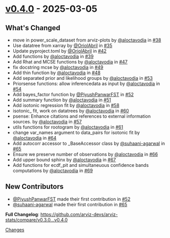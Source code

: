 <a id="v0.4.0"></a>
# [v0.4.0](https://github.com/arviz-devs/arviz-stats/releases/tag/v0.4.0) - 2025-03-05

## What's Changed
* move in power_scale_dataset from arviz-plots by [@aloctavodia](https://github.com/aloctavodia) in [#38](https://github.com/arviz-devs/arviz-stats/pull/38)
* Use datatree from xarray by [@OriolAbril](https://github.com/OriolAbril) in [#35](https://github.com/arviz-devs/arviz-stats/pull/35)
* Update pyproject.toml by [@OriolAbril](https://github.com/OriolAbril) in [#42](https://github.com/arviz-devs/arviz-stats/pull/42)
* Add functions by [@aloctavodia](https://github.com/aloctavodia) in [#39](https://github.com/arviz-devs/arviz-stats/pull/39)
* Add Rhat and MCSE functions by [@aloctavodia](https://github.com/aloctavodia) in [#47](https://github.com/arviz-devs/arviz-stats/pull/47)
* fix docstring mcse by [@aloctavodia](https://github.com/aloctavodia) in [#49](https://github.com/arviz-devs/arviz-stats/pull/49)
* Add thin function by [@aloctavodia](https://github.com/aloctavodia) in [#48](https://github.com/arviz-devs/arviz-stats/pull/48)
* Add separated prior and likelihood groups by [@aloctavodia](https://github.com/aloctavodia) in [#53](https://github.com/arviz-devs/arviz-stats/pull/53)
* Priorsense functions: allow inferencedata as input by [@aloctavodia](https://github.com/aloctavodia) in [#54](https://github.com/arviz-devs/arviz-stats/pull/54)
* Add bayes_factor function by [@PiyushPanwarFST](https://github.com/PiyushPanwarFST) in [#52](https://github.com/arviz-devs/arviz-stats/pull/52)
* Add summary function by [@aloctavodia](https://github.com/aloctavodia) in [#51](https://github.com/arviz-devs/arviz-stats/pull/51)
* Add isotonic regression fit by [@aloctavodia](https://github.com/aloctavodia) in [#58](https://github.com/arviz-devs/arviz-stats/pull/58)
* isotonic_ fit, work on datatrees by [@aloctavodia](https://github.com/aloctavodia) in [#60](https://github.com/arviz-devs/arviz-stats/pull/60)
* psense: Enhance citations and references to external information sources. by [@aloctavodia](https://github.com/aloctavodia) in [#57](https://github.com/arviz-devs/arviz-stats/pull/57)
* utils functions for rootogram by [@aloctavodia](https://github.com/aloctavodia) in [#61](https://github.com/arviz-devs/arviz-stats/pull/61)
* change var_names argument to data_pairs for isotonic fit by [@aloctavodia](https://github.com/aloctavodia) in [#64](https://github.com/arviz-devs/arviz-stats/pull/64)
* Add autocorr accessor to _BaseAccessor class by [@suhaani-agarwal](https://github.com/suhaani-agarwal) in [#65](https://github.com/arviz-devs/arviz-stats/pull/65)
* Ensure we preserve number of observations by [@aloctavodia](https://github.com/aloctavodia) in [#66](https://github.com/arviz-devs/arviz-stats/pull/66)
* Add upper bound sphinx by [@aloctavodia](https://github.com/aloctavodia) in [#67](https://github.com/arviz-devs/arviz-stats/pull/67)
* Add functions for ecdf_pit and simultaneuous confidence bands computations by [@aloctavodia](https://github.com/aloctavodia) in [#69](https://github.com/arviz-devs/arviz-stats/pull/69)

## New Contributors
* [@PiyushPanwarFST](https://github.com/PiyushPanwarFST) made their first contribution in [#52](https://github.com/arviz-devs/arviz-stats/pull/52)
* [@suhaani-agarwal](https://github.com/suhaani-agarwal) made their first contribution in [#65](https://github.com/arviz-devs/arviz-stats/pull/65)

**Full Changelog**: https://github.com/arviz-devs/arviz-stats/compare/v0.3.0...v0.4.0

[Changes][v0.4.0]


[v0.4.0]: https://github.com/arviz-devs/arviz-stats/tree/v0.4.0

<!-- Generated by https://github.com/rhysd/changelog-from-release v3.9.0 -->
